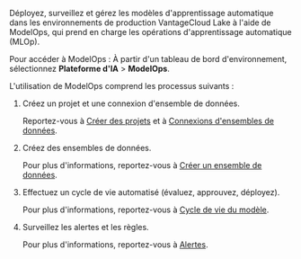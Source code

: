 Déployez, surveillez et gérez les modèles d'apprentissage automatique dans les environnements de production VantageCloud Lake à l'aide de ModelOps, qui prend en charge les opérations d'apprentissage automatique (MLOp).

Pour accéder à ModelOps : À partir d'un tableau de bord d'environnement, sélectionnez **Plateforme d'IA** \> **ModelOps**.

L'utilisation de ModelOps comprend les processus suivants :

1.  Créez un projet et une connexion d'ensemble de données.

    Reportez-vous à [Créer des projets](vtz1725408102228.md) et à [Connexions d'ensembles de données](wkm1725389190945.md).

2.  Créez des ensembles de données.

    Pour plus d'informations, reportez-vous à [Créer un ensemble de données](xfu1732652871944.md).

3.  Effectuez un cycle de vie automatisé (évaluez, approuvez, déployez).

    Pour plus d'informations, reportez-vous à [Cycle de vie du modèle](vbi1732650867021.md).

4.  Surveillez les alertes et les règles.

    Pour plus d'informations, reportez-vous à [Alertes](rtz1725409474295.md).
